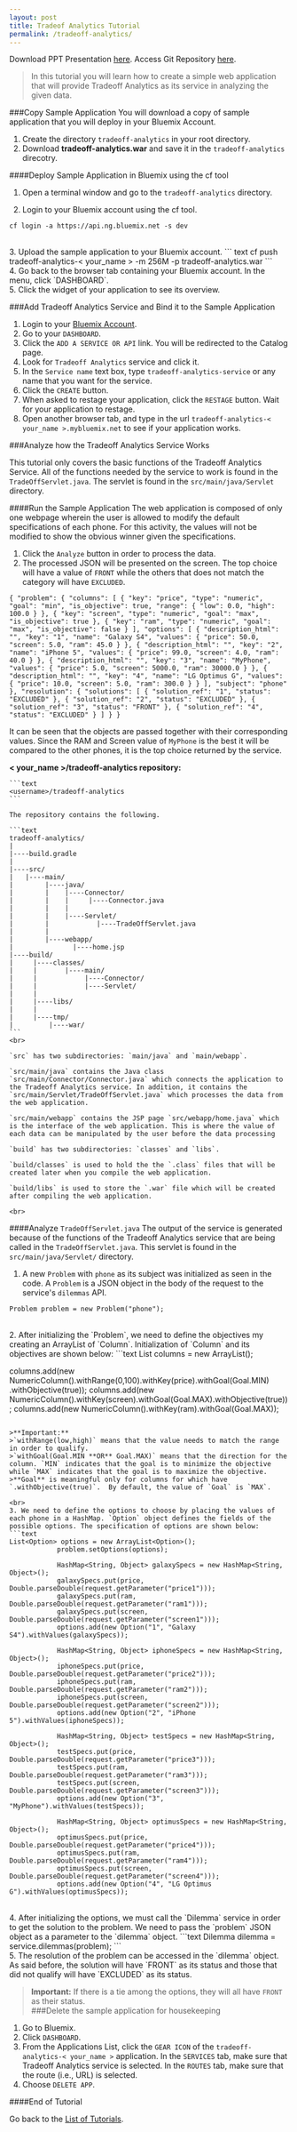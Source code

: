 ```yaml
---
layout: post
title: Tradeof Analytics Tutorial
permalink: /tradeoff-analytics/
---
```


Download PPT Presentation [here](somewhere).
Access Git Repository [here](https://github.com/giodeealbayda/tradeoff-analytics.git).

>In this tutorial you will learn how to create a simple web application that will provide Tradeoff Analytics as its service in analyzing the given data.

###Copy Sample Application
You will download a copy of sample application that you will deploy in your Bluemix Account.

1. Create the directory `tradeoff-analytics` in your root directory.
2. Download **tradeoff-analytics.war** and save it in the `tradeoff-analytics` direcotry.

####Deploy Sample Application in Bluemix using the cf tool
1. Open a terminal window and go to the `tradeoff-analytics` directory.

2. Login to your Bluemix account using the cf tool.
``` text
cf login -a https://api.ng.bluemix.net -s dev
```
<br>
3. Upload the sample application to your Bluemix account.
``` text
cf push tradeoff-analytics-< your_name > -m 256M -p tradeoff-analytics.war
```
<br>
4. Go back to the browser tab containing your Bluemix account. In the menu, click `DASHBOARD`.
<br>5. Click the widget of your application to see its overview.

###Add Tradeoff Analytics Service and Bind it to the Sample Application
1. Login to your [Bluemix Account](http://www.ibm.biz/bluemixph).
2. Go to your `DASHBOARD`.
3. Click the `ADD A SERVICE OR API` link. You will be redirected to the Catalog page.
4. Look for `Tradeoff Analytics` service and click it.
5. In the `Service name` text box, type `tradeoff-analytics-service` or any name that you want for the service.
6. Click the `CREATE` button.
7. When asked to restage your application, click the `RESTAGE` button. Wait for your application to restage.
8. Open another browser tab, and type in the url `tradeoff-analytics-< your_name >.mybluemix.net` to see if your application works.

###Analyze how the Tradeoff Analytics Service Works

This tutorial only covers the basic functions of the Tradeoff Analytics Service. All of the functions needed by the service to work is found in the `TradeOffServlet.java`. The servlet is found in the `src/main/java/Servlet` directory.

####Run the Sample Application
The web application is composed of only one webpage wherein the user is allowed to modify the default specifications of each phone. For this activity, the values will not be modified to show the obvious winner given the specifications.

1. Click the `Analyze` button in order to process the data.
2. The processed JSON will be presented on the screen. The top choice will have a value of `FRONT` while the others that does not match the category will have `EXCLUDED`.

```text
{ "problem": { "columns": [ { "key": "price", "type": "numeric", "goal": "min", "is_objective": true, "range": { "low": 0.0, "high": 100.0 } }, { "key": "screen", "type": "numeric", "goal": "max", "is_objective": true }, { "key": "ram", "type": "numeric", "goal": "max", "is_objective": false } ], "options": [ { "description_html": "", "key": "1", "name": "Galaxy S4", "values": { "price": 50.0, "screen": 5.0, "ram": 45.0 } }, { "description_html": "", "key": "2", "name": "iPhone 5", "values": { "price": 99.0, "screen": 4.0, "ram": 40.0 } }, { "description_html": "", "key": "3", "name": "MyPhone", "values": { "price": 5.0, "screen": 5000.0, "ram": 30000.0 } }, { "description_html": "", "key": "4", "name": "LG Optimus G", "values": { "price": 10.0, "screen": 5.0, "ram": 300.0 } } ], "subject": "phone" }, "resolution": { "solutions": [ { "solution_ref": "1", "status": "EXCLUDED" }, { "solution_ref": "2", "status": "EXCLUDED" }, { "solution_ref": "3", "status": "FRONT" }, { "solution_ref": "4", "status": "EXCLUDED" } ] } }
```
It can be seen that the objects are passed together with their corresponding values. Since the RAM and Screen value of `MyPhone` is the best it will be compared to the other phones, it is the top choice returned by the service.

**< your_name >/tradeoff-analytics repository:**
	
	```text
	<username>/tradeoff-analytics
	```
	
	The repository contains the following.
	
	```text
	tradeoff-analytics/
	|
	|----build.gradle
	|
	|----src/
	|	|----main/
	|		 |----java/
	|		 |	  |----Connector/
	|		 |	  |		|----Connector.java
	|		 |	  |
	|		 |	  |----Servlet/
	|		 |		      |----TradeOffServlet.java
	|		 |
	|		 |----webapp/
	|			    |----home.jsp
	|----build/
	|	  |----classes/
	|	  |	      |----main/
	|	  |		       |----Connector/
	|	  |		       |----Servlet/
	|	  |
	|	  |----libs/
	|	  |
	|	  |----tmp/
	|	  	  |----war/
	```
	<br>
	
	`src` has two subdirectories: `main/java` and `main/webapp`. 

	`src/main/java` contains the Java class `src/main/Connector/Connector.java` which connects the application to the Tradeoff Analytics service. In addition, it contains the `src/main/Servlet/TradeOffServlet.java` which processes the data from the web application. 

	`src/main/webapp` contains the JSP page `src/webapp/home.java` which is the interface of the web application. This is where the value of each data can be manipulated by the user before the data processing
 
	`build` has two subdirectories: `classes` and `libs`. 

	`build/classes` is used to hold the the `.class` files that will be created later when you compile the web application.

	`build/libs` is used to store the `.war` file which will be created after compiling the web application.

	<br>
	
####Analyze `TradeOffServlet.java`
The output of the service is generated because of the functions of the Tradeoff Analytics service that are being called in the `TradeOffServlet.java`. This servlet is found in the `src/main/java/Servlet/` directory.

1. A new `Problem` with `phone` as its subject was initialized as seen in the code. A `Problem` is a JSON object in the body of the request to the service's `dilemmas` API.
```text
Problem problem = new Problem("phone");
```
<br>
2.  After initializing the `Problem`, we need to define the objectives my creating an ArrayList of `Column`.  Initialization of `Column` and its objectives are shown below:
```text
List <Column> columns = new ArrayList<Column>();

columns.add(new NumericColumn().withRange(0,100).withKey(price).withGoal(Goal.MIN)
			.withObjective(true));
			columns.add(new NumericColumn().withKey(screen).withGoal(Goal.MAX).withObjective(true));
			columns.add(new NumericColumn().withKey(ram).withGoal(Goal.MAX));
```

>**Important:**
>`withRange(low,high)` means that the value needs to match the range in order to qualify.
>`withGoal(Goal.MIN **OR** Goal.MAX)` means that the direction for the column. `MIN` indicates that the goal is to minimize the objective while `MAX` indicates that the goal is to maximize the objective.
>**Goal** is meaningful only for columns for which have `.withObjective(true)`.  By default, the value of `Goal` is `MAX`.

<br>
3. We need to define the options to choose by placing the values of each phone in a HashMap. `Option` object defines the fields of the possible options. The specification of options are shown below:
```text
List<Option> options = new ArrayList<Option>();
            problem.setOptions(options);

            HashMap<String, Object> galaxySpecs = new HashMap<String, Object>();
            galaxySpecs.put(price, Double.parseDouble(request.getParameter("price1")));
            galaxySpecs.put(ram, Double.parseDouble(request.getParameter("ram1")));
            galaxySpecs.put(screen, Double.parseDouble(request.getParameter("screen1")));
            options.add(new Option("1", "Galaxy S4").withValues(galaxySpecs));

            HashMap<String, Object> iphoneSpecs = new HashMap<String, Object>();
            iphoneSpecs.put(price, Double.parseDouble(request.getParameter("price2")));
            iphoneSpecs.put(ram, Double.parseDouble(request.getParameter("ram2")));
            iphoneSpecs.put(screen, Double.parseDouble(request.getParameter("screen2")));
            options.add(new Option("2", "iPhone 5").withValues(iphoneSpecs));

            HashMap<String, Object> testSpecs = new HashMap<String, Object>();
            testSpecs.put(price, Double.parseDouble(request.getParameter("price3")));
            testSpecs.put(ram, Double.parseDouble(request.getParameter("ram3")));
            testSpecs.put(screen, Double.parseDouble(request.getParameter("screen3")));
            options.add(new Option("3", "MyPhone").withValues(testSpecs));

            HashMap<String, Object> optimusSpecs = new HashMap<String, Object>();
            optimusSpecs.put(price, Double.parseDouble(request.getParameter("price4")));
            optimusSpecs.put(ram, Double.parseDouble(request.getParameter("ram4")));
            optimusSpecs.put(screen, Double.parseDouble(request.getParameter("screen4")));
            options.add(new Option("4", "LG Optimus G").withValues(optimusSpecs));
```
<br>
4. After initializing the options, we must call the `Dilemma` service in order to get the solution to the problem. We need to pass the `problem` JSON object as a parameter to the `dilemma` object.
```text
Dilemma dilemma = service.dilemmas(problem);
```
<br>
5. The resolution of the problem can be accessed in the `dilemma` object. As said before, the solution will have `FRONT` as its status and those that did not qualify will have `EXCLUDED` as its status.

>**Important:**
>If there is a tie among the options, they will all have `FRONT` as their status.<br>
###Delete the sample application for housekeeping

1. Go to Bluemix.
2. Click `DASHBOARD`.
3. From the Applications List, click the `GEAR ICON` of the `tradeoff-analytics-< your_name >` application. In the `SERVICES` tab, make sure that Tradeoff Analytics service is selected. In the `ROUTES` tab, make sure that the route (i.e., URL) is selected.
4. Choose `DELETE APP`.

####End of Tutorial

Go back to the [List of Tutorials](/tutorial-list).
